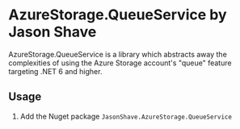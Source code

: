 # AzureStorage.QueueService by Jason Shave

AzureStorage.QueueService is a library which abstracts away the complexities of using the Azure Storage account's "queue" feature targeting .NET 6 and higher.

## Usage

1. Add the Nuget package `JasonShave.AzureStorage.QueueService`
